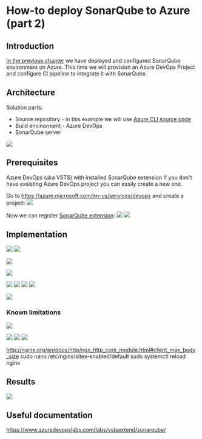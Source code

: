 # How-to deploy SonarQube to Azure (part 2)

## Introduction

[In the previous chapter](/sonarqube-00/README.md) we have deployed and configured SonarQube environment on Azure. This time we will provision an Azure DevOps Project and configure CI pipeline to integrate it with SonarQube.


## Architecture
Solution parts:

* Source repository - in this example we will use [Azure CLI source code](https://github.com/Azure/azure-cli)
* Build envinorment - Azure DevOps
* SonarQube server

![](/images/sonarqube-101/build_pipeline.png)

## Prerequisites

Azure DevOps (aka VSTS) with installed SonarQube extension
If you don't have exsisting Azure DevOps project you can easily create a new one.

Go to https://azure.microsoft.com/en-us/services/devops and create a project:
![](/images/sonarqube-101/devops_first_project.png)


Now we can register [SonarQube extension](https://marketplace.visualstudio.com/items?itemName=SonarSource.sonarqube):
![](/images/sonarqube-101/sonar_marketplace.png)
![](/images/sonarqube-101/sonar_marketplace_succeed.png)

## Implementation

![](/images/sonarqube-101/devops_import_repo.png)
![](/images/sonarqube-101/devops_import_repo_result.png)

![](/images/sonarqube-101/new_pipeline.png)

![](/images/sonarqube-101/pipeline_cleanup.png)

![](/images/sonarqube-101/specify_pipeline_variable.png)
![](/images/sonarqube-101/add_sonar_to_pipeline.png)
![](/images/sonarqube-101/pipeline_config_1.png)
![](/images/sonarqube-101/pipeline_config_2.png)

![](/images/sonarqube-101/pipeline_run_result.png)


### Known limitations

![](/images/sonarqube-101/sonar_error.png)

![](/images/sonarqube-101/serial_console_enable.png)
![](/images/sonarqube-101/serial_login.png)
![](/images/sonarqube-101/add_client_max_param.png)


http://nginx.org/en/docs/http/ngx_http_core_module.html#client_max_body_size
sudo nano /etc/nginx/sites-enabled/default
sudo systemctl reload nginx

## Results

![](/images/sonarqube-101/sonarqube_azure_results.png)

## Useful documentation

https://www.azuredevopslabs.com/labs/vstsextend/sonarqube/